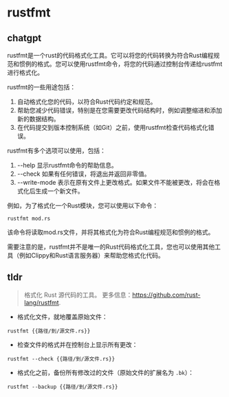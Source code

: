 # rustfmt 
## chatgpt 
rustfmt是一个rust的代码格式化工具。它可以将您的代码转换为符合Rust编程规范和惯例的格式。您可以使用rustfmt命令，将您的代码通过控制台传递给rustfmt进行格式化。

rustfmt的一些用途包括：

1. 自动格式化您的代码，以符合Rust代码约定和规范。
2. 帮助您减少代码错误，特别是在您需要更改代码结构时，例如调整缩进和添加新的数据结构。
3. 在代码提交到版本控制系统（如Git）之前，使用rustfmt检查代码格式化错误。

rustfmt有多个选项可以使用，包括：

1. --help 显示rustfmt命令的帮助信息。
2. --check 如果有任何错误，将退出并返回非零值。
3. --write-mode 表示在原有文件上更改格式。如果文件不能被更改，将会在格式化后生成一个新文件。

例如，为了格式化一个Rust模块，您可以使用以下命令：

```
rustfmt mod.rs
```

该命令将读取mod.rs文件，并将其格式化为符合Rust编程规范和惯例的格式。

需要注意的是，rustfmt并不是唯一的Rust代码格式化工具，您也可以使用其他工具（例如Clippy和Rust语言服务器）来帮助您格式化代码。 

## tldr 
 
> 格式化 Rust 源代码的工具。
> 更多信息：<https://github.com/rust-lang/rustfmt>.

- 格式化文件，就地覆盖原始文件：

`rustfmt {{路径/到/源文件.rs}}`

- 检查文件的格式并在控制台上显示所有更改：

`rustfmt --check {{路径/到/源文件.rs}}`

- 格式化之前，备份所有修改过的文件（原始文件的扩展名为 `.bk`）：

`rustfmt --backup {{路径/到/源文件.rs}}`
